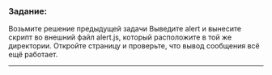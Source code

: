 ### Задание:
Возьмите решение предыдущей задачи Выведите alert и вынесите скрипт во внешний файл alert.js, который расположите в той же директории.
Откройте страницу и проверьте, что вывод сообщения всё ещё работает.
***